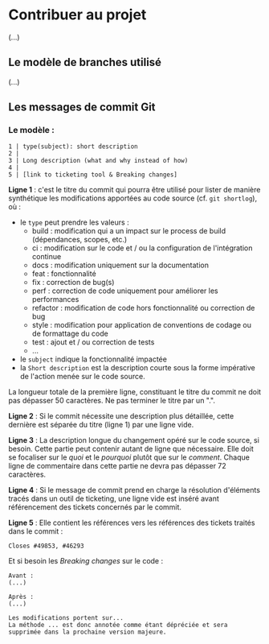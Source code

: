 # Contribuer au projet

(...)

## Le modèle de branches utilisé

(...)

## Les messages de commit Git

### Le modèle :
```
1 | type(subject): short description                                  
2 |
3 | Long description (what and why instead of how)
4 |
5 | [link to ticketing tool & Breaking changes]
```

**Ligne 1** : c'est le titre du commit qui pourra être utilisé pour lister de manière synthétique les modifications apportées au code source (cf. `git shortlog`), où :
- le `type` peut prendre les valeurs :
  - build : modification qui a un impact sur le process de build (dépendances, scopes, etc.)
  - ci : modification sur le code et / ou la configuration de l'intégration continue
  - docs : modification uniquement sur la documentation
  - feat : fonctionnalité
  - fix : correction de bug(s)
  - perf : correction de code uniquement pour améliorer les performances
  - refactor : modification de code hors fonctionnalité ou correction de bug
  - style : modification pour application de conventions de codage ou de formattage du code
  - test : ajout et / ou correction de tests
  - ...
- le `subject` indique la fonctionnalité impactée
- la `Short description` est la description courte sous la forme impérative de l'action menée sur le code source.

La longueur totale de la première ligne, constituant le titre du commit ne doit pas dépasser 50 caractères. Ne pas terminer le titre par un ".".

**Ligne 2** : Si le commit nécessite une description plus détaillée, cette dernière est séparée du titre (ligne 1) par une ligne vide.

**Ligne 3** : La description longue du changement opéré sur le code source, si besoin. Cette partie peut contenir autant de ligne que nécessaire. Elle doit se focaliser sur le *quoi* et le *pourquoi* plutôt que sur le *comment*. Chaque ligne de commentaire dans cette partie ne devra pas dépasser 72 caractères. 

**Ligne 4** : Si le message de commit prend en charge la résolution d'éléments tracés dans un outil de ticketing, une ligne vide est inséré avant référencement des tickets concernés par le commit.

**Ligne 5** : Elle contient les références vers les références des tickets traités dans le commit :
```
Closes #49853, #46293
```

Et si besoin les *Breaking changes* sur le code :
```
Avant :
(...)

Après :
(...)

Les modifications portent sur...
La méthode ... est donc annotée comme étant dépréciée et sera supprimée dans la prochaine version majeure.
